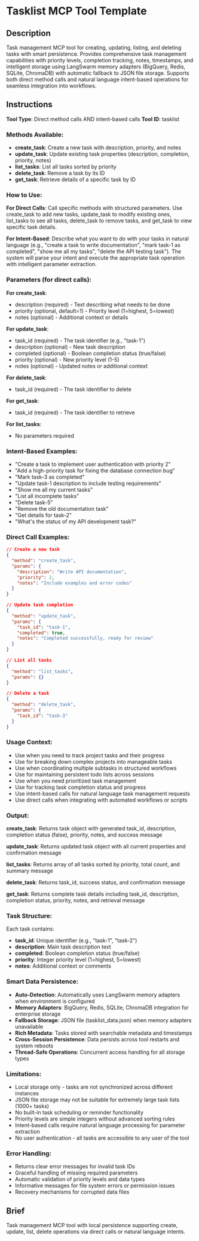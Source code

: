 # Tasklist MCP Tool Template

## Description

Task management MCP tool for creating, updating, listing, and deleting tasks with smart persistence. Provides comprehensive task management capabilities with priority levels, completion tracking, notes, timestamps, and intelligent storage using LangSwarm memory adapters (BigQuery, Redis, SQLite, ChromaDB) with automatic fallback to JSON file storage. Supports both direct method calls and natural language intent-based operations for seamless integration into workflows.

## Instructions

**Tool Type**: Direct method calls AND intent-based calls
**Tool ID**: tasklist

### Methods Available:
- **create_task**: Create a new task with description, priority, and notes
- **update_task**: Update existing task properties (description, completion, priority, notes)
- **list_tasks**: List all tasks sorted by priority
- **delete_task**: Remove a task by its ID
- **get_task**: Retrieve details of a specific task by ID

### How to Use:
**For Direct Calls**: Call specific methods with structured parameters. Use create_task to add new tasks, update_task to modify existing ones, list_tasks to see all tasks, delete_task to remove tasks, and get_task to view specific task details.

**For Intent-Based**: Describe what you want to do with your tasks in natural language (e.g., "create a task to write documentation", "mark task-1 as completed", "show me all my tasks", "delete the API testing task"). The system will parse your intent and execute the appropriate task operation with intelligent parameter extraction.

### Parameters (for direct calls):

**For create_task**:
- description (required) - Text describing what needs to be done
- priority (optional, default=1) - Priority level (1=highest, 5=lowest)
- notes (optional) - Additional context or details

**For update_task**:
- task_id (required) - The task identifier (e.g., "task-1")
- description (optional) - New task description
- completed (optional) - Boolean completion status (true/false)
- priority (optional) - New priority level (1-5)
- notes (optional) - Updated notes or additional context

**For delete_task**:
- task_id (required) - The task identifier to delete

**For get_task**:
- task_id (required) - The task identifier to retrieve

**For list_tasks**:
- No parameters required

### Intent-Based Examples:
- "Create a task to implement user authentication with priority 2"
- "Add a high-priority task for fixing the database connection bug"
- "Mark task-3 as completed"
- "Update task-1 description to include testing requirements"
- "Show me all my current tasks"
- "List all incomplete tasks"
- "Delete task-5"
- "Remove the old documentation task"
- "Get details for task-2"
- "What's the status of my API development task?"

### Direct Call Examples:
```json
// Create a new task
{
  "method": "create_task",
  "params": {
    "description": "Write API documentation",
    "priority": 2,
    "notes": "Include examples and error codes"
  }
}

// Update task completion
{
  "method": "update_task",
  "params": {
    "task_id": "task-1",
    "completed": true,
    "notes": "Completed successfully, ready for review"
  }
}

// List all tasks
{
  "method": "list_tasks",
  "params": {}
}

// Delete a task
{
  "method": "delete_task",
  "params": {
    "task_id": "task-3"
  }
}
```

### Usage Context:
- Use when you need to track project tasks and their progress
- Use for breaking down complex projects into manageable tasks
- Use when coordinating multiple subtasks in structured workflows
- Use for maintaining persistent todo lists across sessions
- Use when you need prioritized task management
- Use for tracking task completion status and progress
- Use intent-based calls for natural language task management requests
- Use direct calls when integrating with automated workflows or scripts

### Output:

**create_task**: Returns task object with generated task_id, description, completion status (false), priority, notes, and success message

**update_task**: Returns updated task object with all current properties and confirmation message

**list_tasks**: Returns array of all tasks sorted by priority, total count, and summary message

**delete_task**: Returns task_id, success status, and confirmation message

**get_task**: Returns complete task details including task_id, description, completion status, priority, notes, and retrieval message

### Task Structure:
Each task contains:
- **task_id**: Unique identifier (e.g., "task-1", "task-2")
- **description**: Main task description text
- **completed**: Boolean completion status (true/false)
- **priority**: Integer priority level (1=highest, 5=lowest)
- **notes**: Additional context or comments

### Smart Data Persistence:
- **Auto-Detection**: Automatically uses LangSwarm memory adapters when environment is configured
- **Memory Adapters**: BigQuery, Redis, SQLite, ChromaDB integration for enterprise storage
- **Fallback Storage**: JSON file (tasklist_data.json) when memory adapters unavailable
- **Rich Metadata**: Tasks stored with searchable metadata and timestamps
- **Cross-Session Persistence**: Data persists across tool restarts and system reboots
- **Thread-Safe Operations**: Concurrent access handling for all storage types

### Limitations:
- Local storage only - tasks are not synchronized across different instances
- JSON file storage may not be suitable for extremely large task lists (1000+ tasks)
- No built-in task scheduling or reminder functionality
- Priority levels are simple integers without advanced sorting rules
- Intent-based calls require natural language processing for parameter extraction
- No user authentication - all tasks are accessible to any user of the tool

### Error Handling:
- Returns clear error messages for invalid task IDs
- Graceful handling of missing required parameters
- Automatic validation of priority levels and data types
- Informative messages for file system errors or permission issues
- Recovery mechanisms for corrupted data files

## Brief

Task management MCP tool with local persistence supporting create, update, list, delete operations via direct calls or natural language intents.